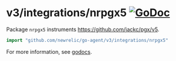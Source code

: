 # v3/integrations/nrpgx5 [![GoDoc](https://godoc.org/github.com/newrelic/go-agent/v3/integrations/nrpgx5?status.svg)](https://godoc.org/github.com/newrelic/go-agent/v3/integrations/nrpgx5)

Package `nrpgx5` instruments https://github.com/jackc/pgx/v5. 

```go
import "github.com/newrelic/go-agent/v3/integrations/nrpgx5"
```

For more information, see
[godocs](https://godoc.org/github.com/newrelic/go-agent/v3/integrations/nrpgx5).
